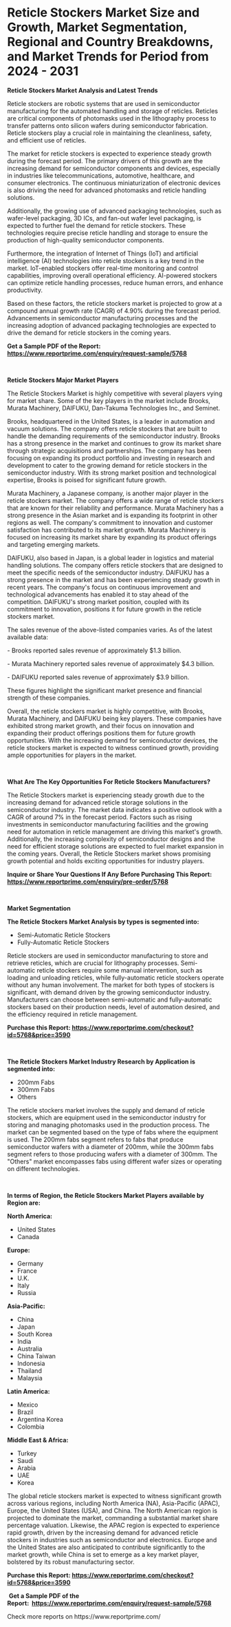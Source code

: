 <p><h1>Reticle Stockers Market Size and Growth, Market Segmentation, Regional and Country Breakdowns, and Market Trends for Period from 2024 -  2031</h1></p><p><strong>Reticle Stockers Market Analysis and Latest Trends</strong></p>
<p><p>Reticle stockers are robotic systems that are used in semiconductor manufacturing for the automated handling and storage of reticles. Reticles are critical components of photomasks used in the lithography process to transfer patterns onto silicon wafers during semiconductor fabrication. Reticle stockers play a crucial role in maintaining the cleanliness, safety, and efficient use of reticles.</p><p>The market for reticle stockers is expected to experience steady growth during the forecast period. The primary drivers of this growth are the increasing demand for semiconductor components and devices, especially in industries like telecommunications, automotive, healthcare, and consumer electronics. The continuous miniaturization of electronic devices is also driving the need for advanced photomasks and reticle handling solutions.</p><p>Additionally, the growing use of advanced packaging technologies, such as wafer-level packaging, 3D ICs, and fan-out wafer level packaging, is expected to further fuel the demand for reticle stockers. These technologies require precise reticle handling and storage to ensure the production of high-quality semiconductor components.</p><p>Furthermore, the integration of Internet of Things (IoT) and artificial intelligence (AI) technologies into reticle stockers is a key trend in the market. IoT-enabled stockers offer real-time monitoring and control capabilities, improving overall operational efficiency. AI-powered stockers can optimize reticle handling processes, reduce human errors, and enhance productivity.</p><p>Based on these factors, the reticle stockers market is projected to grow at a compound annual growth rate (CAGR) of 4.90% during the forecast period. Advancements in semiconductor manufacturing processes and the increasing adoption of advanced packaging technologies are expected to drive the demand for reticle stockers in the coming years.</p></p>
<p><strong>Get a Sample PDF of the Report:&nbsp; <a href="https://www.reportprime.com/enquiry/request-sample/5768">https://www.reportprime.com/enquiry/request-sample/5768</a></strong></p>
<p>&nbsp;</p>
<p><strong>Reticle Stockers Major Market Players</strong></p>
<p><p>The Reticle Stockers Market is highly competitive with several players vying for market share. Some of the key players in the market include Brooks, Murata Machinery, DAIFUKU, Dan-Takuma Technologies Inc., and Seminet.</p><p>Brooks, headquartered in the United States, is a leader in automation and vacuum solutions. The company offers reticle stockers that are built to handle the demanding requirements of the semiconductor industry. Brooks has a strong presence in the market and continues to grow its market share through strategic acquisitions and partnerships. The company has been focusing on expanding its product portfolio and investing in research and development to cater to the growing demand for reticle stockers in the semiconductor industry. With its strong market position and technological expertise, Brooks is poised for significant future growth.</p><p>Murata Machinery, a Japanese company, is another major player in the reticle stockers market. The company offers a wide range of reticle stockers that are known for their reliability and performance. Murata Machinery has a strong presence in the Asian market and is expanding its footprint in other regions as well. The company's commitment to innovation and customer satisfaction has contributed to its market growth. Murata Machinery is focused on increasing its market share by expanding its product offerings and targeting emerging markets.</p><p>DAIFUKU, also based in Japan, is a global leader in logistics and material handling solutions. The company offers reticle stockers that are designed to meet the specific needs of the semiconductor industry. DAIFUKU has a strong presence in the market and has been experiencing steady growth in recent years. The company's focus on continuous improvement and technological advancements has enabled it to stay ahead of the competition. DAIFUKU's strong market position, coupled with its commitment to innovation, positions it for future growth in the reticle stockers market.</p><p>The sales revenue of the above-listed companies varies. As of the latest available data:</p><p>- Brooks reported sales revenue of approximately $1.3 billion.</p><p>- Murata Machinery reported sales revenue of approximately $4.3 billion.</p><p>- DAIFUKU reported sales revenue of approximately $3.9 billion.</p><p>These figures highlight the significant market presence and financial strength of these companies.</p><p>Overall, the reticle stockers market is highly competitive, with Brooks, Murata Machinery, and DAIFUKU being key players. These companies have exhibited strong market growth, and their focus on innovation and expanding their product offerings positions them for future growth opportunities. With the increasing demand for semiconductor devices, the reticle stockers market is expected to witness continued growth, providing ample opportunities for players in the market.</p></p>
<p>&nbsp;</p>
<p><strong>What Are The Key Opportunities For Reticle Stockers Manufacturers?</strong></p>
<p><p>The Reticle Stockers market is experiencing steady growth due to the increasing demand for advanced reticle storage solutions in the semiconductor industry. The market data indicates a positive outlook with a CAGR of around 7% in the forecast period. Factors such as rising investments in semiconductor manufacturing facilities and the growing need for automation in reticle management are driving this market's growth. Additionally, the increasing complexity of semiconductor designs and the need for efficient storage solutions are expected to fuel market expansion in the coming years. Overall, the Reticle Stockers market shows promising growth potential and holds exciting opportunities for industry players.</p></p>
<p><strong>Inquire or Share Your Questions If Any Before Purchasing This Report: <a href="https://www.reportprime.com/enquiry/pre-order/5768">https://www.reportprime.com/enquiry/pre-order/5768</a></strong></p>
<p>&nbsp;</p>
<p><strong>Market Segmentation</strong></p>
<p><strong>The Reticle Stockers Market Analysis by types is segmented into:</strong></p>
<p><ul><li>Semi-Automatic Reticle Stockers</li><li>Fully-Automatic Reticle Stockers</li></ul></p>
<p><p>Reticle stockers are used in semiconductor manufacturing to store and retrieve reticles, which are crucial for lithography processes. Semi-automatic reticle stockers require some manual intervention, such as loading and unloading reticles, while fully-automatic reticle stockers operate without any human involvement. The market for both types of stockers is significant, with demand driven by the growing semiconductor industry. Manufacturers can choose between semi-automatic and fully-automatic stockers based on their production needs, level of automation desired, and the efficiency required in reticle management.</p></p>
<p><strong>Purchase this Report:&nbsp;<a href="https://www.reportprime.com/checkout?id=5768&price=3590">https://www.reportprime.com/checkout?id=5768&price=3590</a></strong></p>
<p>&nbsp;</p>
<p><strong>The Reticle Stockers Market Industry Research by Application is segmented into:</strong></p>
<p><ul><li>200mm Fabs</li><li>300mm Fabs</li><li>Others</li></ul></p>
<p><p>The reticle stockers market involves the supply and demand of reticle stockers, which are equipment used in the semiconductor industry for storing and managing photomasks used in the production process. The market can be segmented based on the type of fabs where the equipment is used. The 200mm fabs segment refers to fabs that produce semiconductor wafers with a diameter of 200mm, while the 300mm fabs segment refers to those producing wafers with a diameter of 300mm. The "Others" market encompasses fabs using different wafer sizes or operating on different technologies.</p></p>
<p>&nbsp;</p>
<p><strong>In terms of Region, the Reticle Stockers Market Players available by Region are:</strong></p>
<p>
    <p> <strong> North America: </strong>
        <ul>
            <li>United States</li>
            <li>Canada</li>
        </ul>
        </p> 
    <p> <strong> Europe: </strong>
        <ul>
            <li>Germany</li>
            <li>France</li>
            <li>U.K.</li>
            <li>Italy</li>
            <li>Russia</li>
        </ul>
        </p> 
    <p> <strong> Asia-Pacific: </strong>
        <ul>
            <li>China</li>
            <li>Japan</li>
            <li>South Korea</li>
            <li>India</li>
            <li>Australia</li>
            <li>China Taiwan</li>
            <li>Indonesia</li>
            <li>Thailand</li>
            <li>Malaysia</li>
        </ul>
        </p> 
    <p> <strong> Latin America: </strong>
        <ul>
            <li>Mexico</li>
            <li>Brazil</li>
            <li>Argentina Korea</li>
            <li>Colombia</li>
        </ul>
        </p> 
    <p> <strong> Middle East & Africa: </strong>
        <ul>
            <li>Turkey</li>
            <li>Saudi</li>
            <li>Arabia</li>
            <li>UAE</li>
            <li>Korea</li>
        </ul>
    </p>
    </p>
<p><p>The global reticle stockers market is expected to witness significant growth across various regions, including North America (NA), Asia-Pacific (APAC), Europe, the United States (USA), and China. The North American region is projected to dominate the market, commanding a substantial market share percentage valuation. Likewise, the APAC region is expected to experience rapid growth, driven by the increasing demand for advanced reticle stockers in industries such as semiconductor and electronics. Europe and the United States are also anticipated to contribute significantly to the market growth, while China is set to emerge as a key market player, bolstered by its robust manufacturing sector.</p></p>
<p><strong>Purchase this Report: <a href="https://www.reportprime.com/checkout?id=5768&price=3590">https://www.reportprime.com/checkout?id=5768&price=3590</a></strong></p>
<p>&nbsp;<strong>Get a Sample PDF of the Report:&nbsp;&nbsp;<a href="https://www.reportprime.com/enquiry/request-sample/5768">https://www.reportprime.com/enquiry/request-sample/5768</a></strong></p>
<p><strong></strong></p>
<p>Check more reports on https://www.reportprime.com/</p>